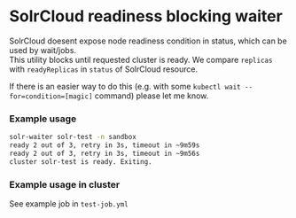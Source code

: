 # SolrCloud readiness blocking waiter

SolrCloud doesent expose node readiness condition in status, which can be used by wait/jobs.  
This utility blocks until requested cluster is ready. We compare `replicas` with `readyReplicas` in `status` of SolrCloud resource.  

If there is an easier way to do this (e.g. with some `kubectl wait --for=condition=[magic]` command) please let me know.


### Example usage
```sh
solr-waiter solr-test -n sandbox
ready 2 out of 3, retry in 3s, timeout in ~9m59s
ready 2 out of 3, retry in 3s, timeout in ~9m56s
cluster solr-test is ready. Exiting.
```

### Example usage in cluster
See example job in `test-job.yml`